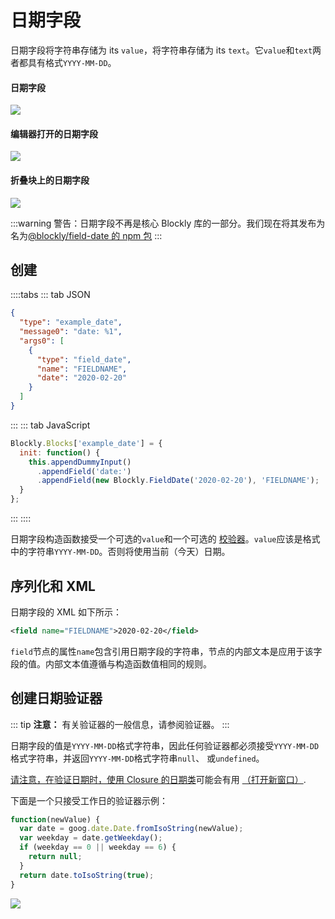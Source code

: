 # 日期字段

日期字段将字符串存储为 its `value`，将字符串存储为 its `text`。它`value`和`text`两者都具有格式`YYYY-MM-DD`。

#### 日期字段

![](./date/on_block.png)

#### 编辑器打开的日期字段

![](./date/with_editor.png)

#### 折叠块上的日期字段

![](./date/collapsed.png)

:::warning
警告：日期字段不再是核心 Blockly 库的一部分。我们现在将其发布为名为[@blockly/field-date 的 npm 包](https://www.npmjs.com/package/@blockly/field-date)
:::

## 创建

::::tabs
::: tab JSON

```json
{
  "type": "example_date",
  "message0": "date: %1",
  "args0": [
    {
      "type": "field_date",
      "name": "FIELDNAME",
      "date": "2020-02-20"
    }
  ]
}
```

:::
::: tab JavaScript

```javascript
Blockly.Blocks['example_date'] = {
  init: function() {
    this.appendDummyInput()
      .appendField('date:')
      .appendField(new Blockly.FieldDate('2020-02-20'), 'FIELDNAME');
  }
};
```

:::
::::

日期字段构造函数接受一个可选的`value`和一个可选的 [校验器](#创建日期验证器)。`value`应该是格式中的字符串`YYYY-MM-DD`。否则将使用当前（今天）日期。

## 序列化和 XML

日期字段的 XML 如下所示：

```xml
<field name="FIELDNAME">2020-02-20</field>
```

`field`节点的属性`name`包含引用日期字段的字符串，节点的内部文本是应用于该字段的值。内部文本值遵循与构造函数值相同的规则。
## 创建日期验证器

::: tip
**注意：** 有关验证器的一般信息，请参阅验证器。
:::

日期字段的值是`YYYY-MM-DD`格式字符串，因此任何验证器都必须接受`YYYY-MM-DD`格式字符串，并返回`YYYY-MM-DD`格式字符串`null`、 或`undefined`。

[请注意，在验证日期时，使用 Closure 的日期类](https://google.github.io/closure-library/api/goog.date.Date.html)可能会有用 [（打开新窗口）](https://google.github.io/closure-library/api/goog.date.Date.html).

下面是一个只接受工作日的验证器示例：

```javascript
function(newValue) {
  var date = goog.date.Date.fromIsoString(newValue);
  var weekday = date.getWeekday();
  if (weekday == 0 || weekday == 6) {
    return null;
  }
  return date.toIsoString(true);
}
```

![](./date/validator.gif)
